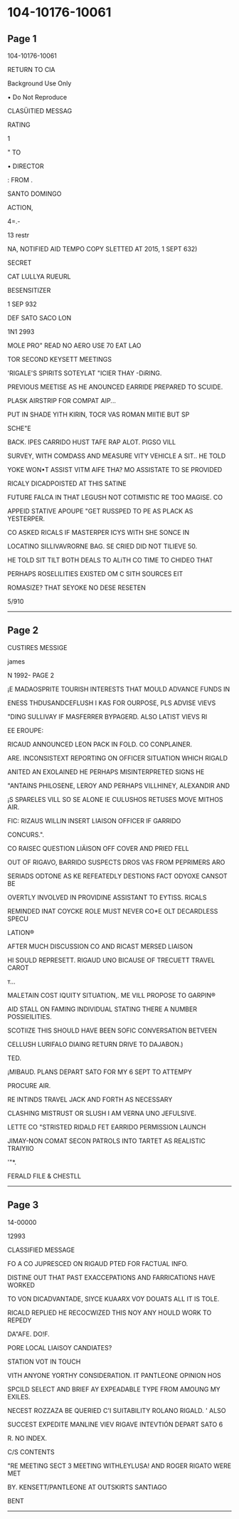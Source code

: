 # 104-10176-10061

## Page 1

104-10176-10061

RETURN TO CIA

Background Use Only

• Do Not Reproduce

CLASÜITIED MESSAG

RATING

1

" TO

• DIRECTOR

: FROM .

SANTO DOMINGO

ACTION,

4=.-

13 restr

NA, NOTIFIED AID TEMPO COPY SLETTED AT 2015, 1 SEPT 632)

SECRET

CAT LULLYA RUEURL

BESENSITIZER

1 SEP 932

DEF SATO SACO LON

1N1 2993

MOLE PRO" READ NO AERO USE 70 EAT LAO

TOR SECOND KEYSETT MEETINGS

'RIGALE'S SPIRITS SOTEYLAT "ICIER THAY -DiRING.

PREVIOUS MEETISE AS HE ANOUNCED EARRIDE PREPARED TO SCUIDE.

PLASK AIRSTRIP FOR COMPAT AIP...

PUT IN SHADE YITH KIRIN, TOCR VAS ROMAN MIITIE BUT SP

SCHE"E

BACK. IPES CARRIDO HUST TAFE RAP ALOT. PIGSO VILL

SURVEY, WITH COMDASS AND MEASURE VITY VEHICLE A SIT.. HE TOLD

YOKE WON•T ASSIST VITM AIFE THA? MO ASSISTATE TO SE PROVIDED

RICALY DICADPOISTED AT THIS SATINE

FUTURE FALCA IN THAT LEGUSH NOT COTIMISTIC RE TOO MAGISE. CO

APPEID STATIVE APOUPE "GET RUSSPED TO PE AS PLACK AS YESTERPER.

CO ASKED RICALS IF MASTERPER ICYS WITH SHE SONCE IN

LOCATINO SILLIVAVRORNE BAG. SE CRIED DID NOT TILIEVE 50.

HE TOLD SIT TILT BOTH DEALS TO ALiTH CO TIME TO CHIDEO THAT

PERHAPS ROSELILITIES EXISTED OM C SITH SOURCES EIT

ROMASIZE? THAT SEYOKE NO DESE RESETEN

5/910

---

## Page 2

CUSTIRES MESSIGE

james

N 1992- PAGE 2

¡E MADAOSPRITE TOURISH INTERESTS THAT MOULD ADVANCE FUNDS IN

ENESS THDUSANDCEFLUSH I KAS FOR OURPOSE, PLS ADVISE VIEVS

"DING SULLIVAY IF MASFERRER BYPAGERD. ALSO LATIST VIEVS RI

EE EROUPE:

RICAUD ANNOUNCED LEON PACK IN FOLD. CO CONPLAINER.

ARE. INCONSISTEXT REPORTING ON OFFICER SITUATION WHICH RIGALD

ANITED AN EXOLAINED HE PERHAPS MISINTERPRETED SIGNS HE

"ANTAINS PHILOSENE, LEROY AND PERHAPS VILLHINEY, ALEXANDIR AND

¡S SPARELES VILL SO SE ALONE IE CULUSHOS RETUSES MOVE MITHOS AIR.

FIC: RIZAUS WILLIN INSERT LIAISON OFFICER IF GARRIDO

CONCURS.".

CO RAISEC QUESTION LIÄISON OFF COVER AND PRIED FELL

OUT OF RIGAVO, BARRIDO SUSPECTS DROS VAS FROM PEPRIMERS ARO

SERIADS ODTONE AS KE REFEATEDLY DESTIONS FACT ODYOXE CANSOT BE

OVERTLY INVOLVED IN PROVIDINE ASSISTANT TO EYTISS. RICALS

REMINDED INAT COYCKE ROLE MUST NEVER CO*E OLT DECARDLESS SPECU

LATION®

AFTER MUCH DISCUSSION CO AND RICAST MERSED LIAISON

HI SOULD REPRESETT. RIGAUD UNO BICAUSE OF TRECUETT TRAVEL CAROT

т...

MALETAIN COST IQUITY SITUATION,. ME VILL PROPOSE TO GARPIN®

AID STALL ON FAMING INDIVIDUAL STATING THERE A NUMBER POSSIEILITIES.

SCOTIIZE THIS SHOULD HAVE BEEN SOFIC CONVERSATION BETVEEN

CELLUSH LURIFALO DIAING RETURN DRIVE TO DAJABON.)

TED.

¡MIBAUD. PLANS DEPART SATO FOR MY 6 SEPT TO ATTEMPY

PROCURE AIR.

RE INTINDS TRAVEL JACK AND FORTH AS NECESSARY

CLASHING MISTRUST OR SLUSH I AM VERNA UNO JEFULSIVE.

LETTE CO "STRISTED RIDALD FET EARRIDO PERMISSION LAUNCH

JIMAY-NON COMAT SECON PATROLS INTO TARTET AS REALISTIC TRAIYIIO

'"*.

FERALD FILE & CHESTLL

---

## Page 3

14-00000

12993

CLASSIFIED MESSAGE

FO A CO JUPRESCED ON RIGAUD PTED FOR FACTUAL INFO.

DISTINE OUT THAT PAST EXACCEPATIONS AND FARRICATIONS HAVE WORKED

TO VON DICADVANTADE, SIYCE KUAARX VOY DOUATS ALL IT IS TOLE.

RICALD REPLIED HE RECOCWIZED THIS NOY ANY HOULD WORK TO REPEDY

DA"AFE. DO!F.

PORE LOCAL LIAISOY CANDIATES?

STATION VOT IN TOUCH

VITH ANYONE YORTHY CONSIDERATION. IT PANTLEONE OPINION HOS

SPCILD SELECT AND BRIEF AY EXPEADABLE TYPE FROM AMOUNG MY EXILES.

NECEST ROZZAZA BE QUERIED C'I SUITABILITY ROLANO RIGALD. ' ALSO

SUCCEST EXPEDITE MANLINE VIEV RIGAVE INTEVTIÓN DEPART SATO 6

R. NO INDEX.

C/S CONTENTS

"RE MEETING SECT 3 MEETING WITHLEYLUSA! AND ROGER RIGATO WERE MET

BY. KENSETT/PANTLEONE AT OUTSKIRTS SANTIAGO

BENT

---

